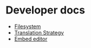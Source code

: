 # Developer docs

- [Filesystem](filesystem.md)
- [Translation Strategy](translations.md)
- [Embed editor](embedEditor.md)


